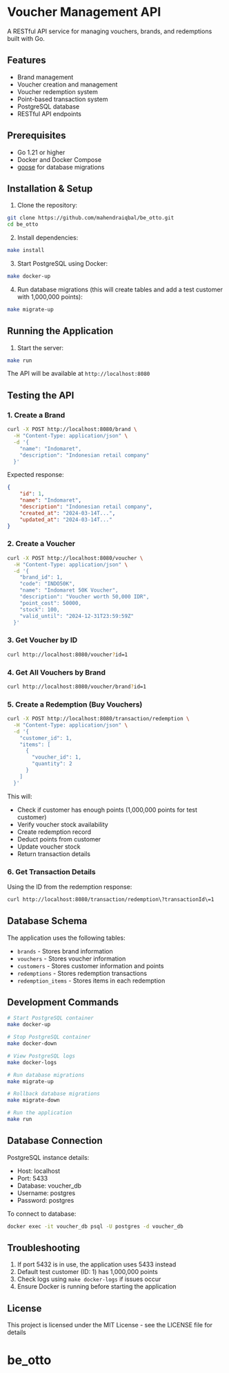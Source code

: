 # Voucher Management API

A RESTful API service for managing vouchers, brands, and redemptions built with Go.

## Features

- Brand management
- Voucher creation and management
- Voucher redemption system
- Point-based transaction system
- PostgreSQL database
- RESTful API endpoints

## Prerequisites

- Go 1.21 or higher
- Docker and Docker Compose
- [goose](https://github.com/pressly/goose) for database migrations

## Installation & Setup

1. Clone the repository:
```bash
git clone https://github.com/mahendraiqbal/be_otto.git
cd be_otto
```

2. Install dependencies:
```bash
make install
```

3. Start PostgreSQL using Docker:
```bash
make docker-up
```

4. Run database migrations (this will create tables and add a test customer with 1,000,000 points):
```bash
make migrate-up
```

## Running the Application

1. Start the server:
```bash
make run
```

The API will be available at `http://localhost:8080`

## Testing the API

### 1. Create a Brand

```bash
curl -X POST http://localhost:8080/brand \
  -H "Content-Type: application/json" \
  -d '{
    "name": "Indomaret",
    "description": "Indonesian retail company"
  }'
```

Expected response:
```json
{
    "id": 1,
    "name": "Indomaret",
    "description": "Indonesian retail company",
    "created_at": "2024-03-14T...",
    "updated_at": "2024-03-14T..."
}
```

### 2. Create a Voucher

```bash
curl -X POST http://localhost:8080/voucher \
  -H "Content-Type: application/json" \
  -d '{
    "brand_id": 1,
    "code": "INDO50K",
    "name": "Indomaret 50K Voucher",
    "description": "Voucher worth 50,000 IDR",
    "point_cost": 50000,
    "stock": 100,
    "valid_until": "2024-12-31T23:59:59Z"
  }'
```

### 3. Get Voucher by ID

```bash
curl http://localhost:8080/voucher?id=1
```

### 4. Get All Vouchers by Brand

```bash
curl http://localhost:8080/voucher/brand?id=1
```

### 5. Create a Redemption (Buy Vouchers)

```bash
curl -X POST http://localhost:8080/transaction/redemption \
  -H "Content-Type: application/json" \
  -d '{
    "customer_id": 1,
    "items": [
      {
        "voucher_id": 1,
        "quantity": 2
      }
    ]
  }'
```

This will:
- Check if customer has enough points (1,000,000 points for test customer)
- Verify voucher stock availability
- Create redemption record
- Deduct points from customer
- Update voucher stock
- Return transaction details

### 6. Get Transaction Details

Using the ID from the redemption response:
```bash
curl http://localhost:8080/transaction/redemption\?transactionId\=1
```

## Database Schema

The application uses the following tables:
- `brands` - Stores brand information
- `vouchers` - Stores voucher information
- `customers` - Stores customer information and points
- `redemptions` - Stores redemption transactions
- `redemption_items` - Stores items in each redemption

## Development Commands

```bash
# Start PostgreSQL container
make docker-up

# Stop PostgreSQL container
make docker-down

# View PostgreSQL logs
make docker-logs

# Run database migrations
make migrate-up

# Rollback database migrations
make migrate-down

# Run the application
make run
```

## Database Connection

PostgreSQL instance details:
- Host: localhost
- Port: 5433
- Database: voucher_db
- Username: postgres
- Password: postgres

To connect to database:
```bash
docker exec -it voucher_db psql -U postgres -d voucher_db
```

## Troubleshooting

1. If port 5432 is in use, the application uses 5433 instead
2. Default test customer (ID: 1) has 1,000,000 points
3. Check logs using `make docker-logs` if issues occur
4. Ensure Docker is running before starting the application

## License

This project is licensed under the MIT License - see the LICENSE file for details
# be_otto
